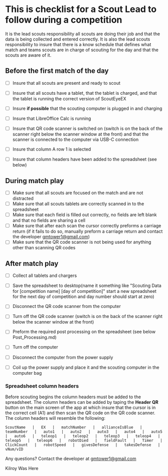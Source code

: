 # This is checklist for a Scout Lead to follow during a competition

It is the lead scouts responsibility all scouts are doing their job and that the data is being collected and entered correctly. It is also the lead scouts responsibility to insure that there is a know schedule that defines what match and teams scouts are in charge of scouting for the day and that the scouts are aware of it.

## Before the first match of the day
- [ ] Insure that all scouts are present and ready to scout
- [ ] Insure that all scouts have a tablet, that the tablet is charged, and that the tablet is running the correct version of ScoutEyeEX
- [ ] Insure **if possible** that the scouting computer is plugged in and charging
- [ ] Insure that LibreOffice Calc is running
- [ ] Insure that QR code scanner is switched on (switch is on the back of the scanner right below the scanner window at the front) and that the scanner is connected to the computer via USB-C connection
- [ ] Insure that column A row 1 is selected
- [ ] Insure that column headers have been added to the spreadsheet (see below)



## During match play
- [ ] Make sure that all scouts are focused on the match and are not distracted
- [ ] Make sure that all scouts tablets are correctly scanned in to the spreadsheet
- [ ] Make sure that each field is filled out correctly, no fields are left blank and that no fields are sharing a cell
- [ ] Make sure that after each scan the cursor correctly preforms a carriage return (if it fails to do so, manually preform a carriage return and contact the developer gmtower1@gmail.com)
- [ ] Make sure that the QR code scanner is not being used for anything other than scanning QR codes

## After match play
- [ ] Collect all tablets and chargers
- [ ] Save the spreadsheet to desktop(name it something like "Scouting Data for [competition name] [day of competition]" start a new spreadsheet for the next day of competition and day number should start at zero)
- [ ] Disconnect the QR code scanner from the computer
- [ ] Turn off the QR code scanner (switch is on the back of the scanner right below the scanner window at the front)
- [ ] Preform the required post processing on the spreadsheet (see below Post_Processing.md)
- [ ] Turn off the computer
- [ ] Disconnect the computer from the power supply
- [ ] Coil up the power supply and place it and the scouting computer in the computer bag


### Spreadsheet column headers
Before scouting begins the column headers must be added to the spreadsheet. The column headers can be added by taping the **Header QR** button on the main screen of the app at which insure that the cursor is in the correct cell (A1) and then scan the QR code on the QR code scanner. The column headers will resemble the following:

```
ScoutName   |   EX   |   matchNumber   |   allianceIsBlue   |   teamNumber   |   auto1   |   auto2   |   auto3   |   auto4   |   auto5   |   auto6   |   teleop1   |   teleop2   |   teleop3   |   teleop4   |   teleop5   |   teleop6   |   robotDied   |   fieldFault   |   Timer   |   ClickCount   |   robotSpeed   |   givesDefense   |   takesDefense   |   vNum/vID
```




Any questions? Contact the developer at gmtower1@gmail.com

Kilroy Was Here
